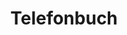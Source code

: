 ---
title: Telefonbuch
description: So fügen Sie Einträge hinzu und greifen auf das Telefonbuch zu.
icon: "fas fa-address-book"
type : "pages"
weight: 3
---